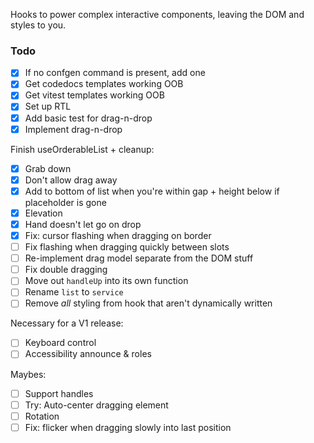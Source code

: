 Hooks to power complex interactive components, leaving the DOM and styles to you.

### Todo

- [x] If no confgen command is present, add one
- [x] Get codedocs templates working OOB
- [x] Get vitest templates working OOB
- [x] Set up RTL
- [x] Add basic test for drag-n-drop
- [x] Implement drag-n-drop

Finish useOrderableList + cleanup:

- [x] Grab down
- [x] Don't allow drag away
- [x] Add to bottom of list when you're within gap + height below if placeholder is gone
- [x] Elevation
- [x] Hand doesn't let go on drop
- [x] Fix: cursor flashing when dragging on border
- [ ] Fix flashing when dragging quickly between slots
- [ ] Re-implement drag model separate from the DOM stuff
- [ ] Fix double dragging
- [ ] Move out `handleUp` into its own function
- [ ] Rename `list` to `service`
- [ ] Remove _all_ styling from hook that aren't dynamically written

Necessary for a V1 release:

- [ ] Keyboard control
- [ ] Accessibility announce & roles

Maybes:

- [ ] Support handles
- [ ] Try: Auto-center dragging element
- [ ] Rotation
- [ ] Fix: flicker when dragging slowly into last position
